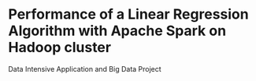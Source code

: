 # Performance of a Linear Regression Algorithm with Apache Spark on Hadoop cluster
Data Intensive Application and Big Data Project
